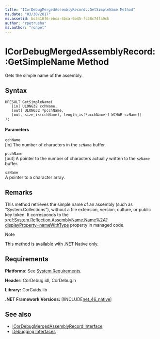 ```yaml
---
title: "ICorDebugMergedAssemblyRecord::GetSimpleName Method"
ms.date: "03/30/2017"
ms.assetid: bc3410f6-ebca-4bca-9b45-fc38c74fa9cb
author: "rpetrusha"
ms.author: "ronpet"
---
```

# ICorDebugMergedAssemblyRecord::GetSimpleName Method
Gets the simple name of the assembly.  
  
## Syntax  
  
```  
HRESULT GetSimpleName(  
   [in] ULONG32 cchName,   
   [out] ULONG32 *pcchName,   
   [out, size_is(cchName), length_is(*pcchName)] WCHAR szName[]  
);  
```  
  
#### Parameters  
 `cchName`  
 [in] The number of characters in the `szName` buffer.  
  
 `pcchName`  
 [out] A pointer to the number of characters actually written to the `szName` buffer.  
  
 `szName`  
 A pointer to a character array.  
  
## Remarks  
 This method retrieves the simple name of an assembly (such as "System.Collections"), without a file extension, version, culture, or public key token. It corresponds to the <xref:System.Reflection.AssemblyName.Name%2A?displayProperty=nameWithType> property in managed code.  
  
> [!NOTE]
>  This method is available with .NET Native only.  
  
## Requirements  
 **Platforms:** See [System Requirements](../../../../docs/framework/get-started/system-requirements.md).  
  
 **Header:** CorDebug.idl, CorDebug.h  
  
 **Library:** CorGuids.lib  
  
 **.NET Framework Versions:** [!INCLUDE[net_46_native](../../../../includes/net-46-native-md.md)]  
  
## See also
- [ICorDebugMergedAssemblyRecord Interface](../../../../docs/framework/unmanaged-api/debugging/icordebugmergedassemblyrecord-interface.md)
- [Debugging Interfaces](../../../../docs/framework/unmanaged-api/debugging/debugging-interfaces.md)
